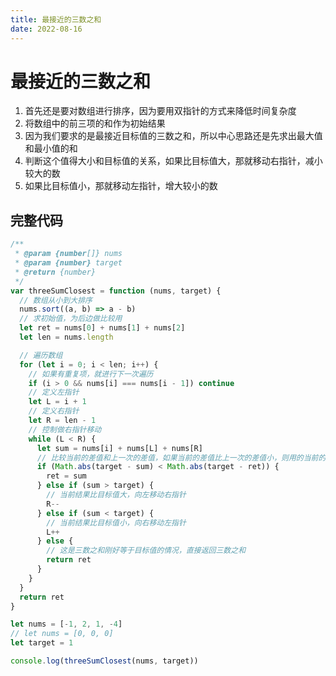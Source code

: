 ```yaml
---
title: 最接近的三数之和
date: 2022-08-16
---
```


# 最接近的三数之和

1. 首先还是要对数组进行排序，因为要用双指针的方式来降低时间复杂度
2. 将数组中的前三项的和作为初始结果
3. 因为我们要求的是最接近目标值的三数之和，所以中心思路还是先求出最大值和最小值的和
4. 判断这个值得大小和目标值的关系，如果比目标值大，那就移动右指针，减小较大的数
5. 如果比目标值小，那就移动左指针，增大较小的数

## 完整代码

```javascript
/**
 * @param {number[]} nums
 * @param {number} target
 * @return {number}
 */
var threeSumClosest = function (nums, target) {
  // 数组从小到大排序
  nums.sort((a, b) => a - b)
  // 求初始值，为后边做比较用
  let ret = nums[0] + nums[1] + nums[2]
  let len = nums.length

  // 遍历数组
  for (let i = 0; i < len; i++) {
    // 如果有重复项，就进行下一次遍历
    if (i > 0 && nums[i] === nums[i - 1]) continue
    // 定义左指针
    let L = i + 1
    // 定义右指针
    let R = len - 1
    // 控制做右指针移动
    while (L < R) {
      let sum = nums[i] + nums[L] + nums[R]
      // 比较当前的差值和上一次的差值，如果当前的差值比上一次的差值小，则用的当前的和作为结果值
      if (Math.abs(target - sum) < Math.abs(target - ret)) {
        ret = sum
      } else if (sum > target) {
        // 当前结果比目标值大，向左移动右指针
        R--
      } else if (sum < target) {
        // 当前结果比目标值小，向右移动左指针
        L++
      } else {
        // 这是三数之和刚好等于目标值的情况，直接返回三数之和
        return ret
      }
    }
  }
  return ret
}

let nums = [-1, 2, 1, -4]
// let nums = [0, 0, 0]
let target = 1

console.log(threeSumClosest(nums, target))
```

<Back />
<Plum />
